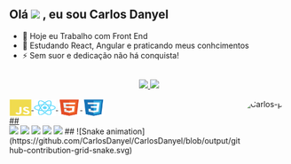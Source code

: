 ## Olá <img src="https://raw.githubusercontent.com/kaueMarques/kaueMarques/master/hi.gif" width="30px"> , eu sou Carlos Danyel

- 🔭 Hoje eu Trabalho com Front End
- 🌱 Estudando React, Angular e praticando meus conhcimentos 
- ⚡ Sem suor e dedicação não há conquista!
##
<div align="center">
  <a href="https://github.com/CarlosDanyel">
  <img height="180em" src="https://github-readme-stats.vercel.app/api?username=CarlosDanyel&show_icons=true&theme=dark&include_all_commits=true&count_private=true"/>
  <img height="180em" src="https://github-readme-stats.vercel.app/api/top-langs/?username=CarlosDanyel&layout=compact&langs_count=7&theme=dark"/>
</div>
  
  <div style="display: inline_block"><br>
  <img align="center" alt="Carlos-Js" height="30" width="40" src="https://raw.githubusercontent.com/devicons/devicon/master/icons/javascript/javascript-plain.svg">
  <img align="center" alt="Carlos-React" height="30" width="40" src="https://raw.githubusercontent.com/devicons/devicon/master/icons/react/react-original.svg">
  <img align="center" alt="Carlos-HTML" height="30" width="40" src="https://raw.githubusercontent.com/devicons/devicon/master/icons/html5/html5-original.svg">
  <img align="center" alt="Carlos-CSS" height="30" width="40" src="https://raw.githubusercontent.com/devicons/devicon/master/icons/css3/css3-original.svg">
  <img align="right" alt="Carlos-pic" height="150" style="border-radius:50px;" src="https://media0.giphy.com/media/qgQUggAC3Pfv687qPC/giphy.gif?cid=ecf05e47opp0zmbpfc9usensf02yvsprm4sh12za39221die&rid=giphy.gif&ct=g">
</div>
  </div>
##
  <div> 
  <a href="https://www.instagram.com/_danyelzs/" target="_blank"><img src="https://img.shields.io/badge/-Instagram-%23E4405F?style=for-the-badge&logo=instagram&logoColor=white" target="_blank"></a>
 	<a href="https://https://www.twitch.tv/ocarlota" target="_blank"><img src="https://img.shields.io/badge/Twitch-9146FF?style=for-the-badge&logo=twitch&logoColor=white" target="_blank"></a>
 <a href="https://discord.gg/4y7KYApe" target="_blank"><img src="https://img.shields.io/badge/Discord-7289DA?style=for-the-badge&logo=discord&logoColor=white" target="_blank"></a> 
  <a href = "https://www.google.com.br"><img src="https://img.shields.io/badge/-Gmail-%23333?style=for-the-badge&logo=gmail&logoColor=white" target="_blank"></a>
  <a href="https://www.linkedin.com/in/carlos-danyel-silva-teixeira-7b2a11210/" target="_blank"><img src="https://img.shields.io/badge/-LinkedIn-%230077B5?style=for-the-badge&logo=linkedin&logoColor=white" target="_blank"></a>
  ##
 ![Snake animation](https://github.com/CarlosDanyel/CarlosDanyel/blob/output/github-contribution-grid-snake.svg)    
  </div>
